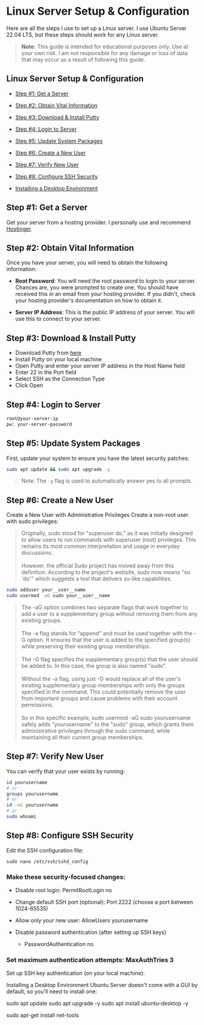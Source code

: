 # Linux Server Setup & Configuration

Here are all the steps I use to set up a Linux server. I use Ubuntu Server 22.04 LTS, but these steps should work for any Linux server.

>**Note:** This guide is intended for educational purposes only. Use at your own risk. I am not responsible for any damage or loss of data that may occur as a result of following this guide.

## Linux Server Setup & Configuration
  - [Step #1: Get a Server](Steps/Where-To-Get-a-Server.md)

  - [Step #2: Obtain Vital Information](#step-2-obtain-vital-information)

  - [Step #3: Download & Install Putty](#step-3-download--install-putty)
  - [Step #4: Login to Server](#step-4-login-to-server)
  - [Step #5: Update System Packages](#step-5-update-system-packages)
  - [Step #6: Create a New User](#step-6-create-a-new-user)
  - [Step #7: Verify New User](#step-7-verify-new-user)
  - [Step #8: Configure SSH Security](#step-8-configure-ssh-security)
  - [Installing a Desktop Environment](#installing-a-desktop-environment)

## Step #1: Get a Server 

Get your server from a hosting provider. I personally use and recommend [Hostinger](https://hostinger.com?REFERRALCODE=5Q1DARRENHDY). 

## Step #2: Obtain Vital Information

Once you have your server, you will need to obtain the following information:

- **Root Password**: You will need the root password to login to your server. Chances are, you were prompted to create one. You should have received this in an email from your hosting provider. If you didn't, check your hosting provider's documentation on how to obtain it.

- **Server IP Address**: This is the public IP address of your server. You will use this to connect to your server.

## Step #3: Download & Install Putty

- Download Putty from [here](https://www.chiark.greenend.org.uk/~sgtatham/putty/latest.html)
- Install Putty on your local machine
- Open Putty and enter your server IP address in the Host Name field
- Enter 22 in the Port field
- Select SSH as the Connection Type
- Click Open

## Step #4: Login to Server

```bash
root@your-server-ip
pw: your-server-password
```
## Step #5: Update System Packages

First, update your system to ensure you have the latest security patches:

```bash
sudo apt update && sudo apt upgrade -y
```

> Note: The `-y` flag is used to automatically answer yes to all prompts.

## Step #6: Create a New User

Create a New User with Administrative Privileges
Create a non-root user with sudo privileges:

> Originally, sudo stood for "superuser do," as it was initially designed to allow users to run commands with superuser (root) privileges. This remains its most common interpretation and usage in everyday discussions. <br><br>However, the official Sudo project has moved away from this definition. According to the project's website, sudo now means "su 'do'" which suggests a tool that delivers su-like capabilities.

```bash
sudo adduser your__user__name
sudo usermod -aG sudo your__user__name
```

> The -aG option combines two separate flags that work together to add a user to a supplementary group without removing them from any existing groups.
<br><br>The -a flag stands for "append" and must be used together with the -G option. It ensures that the user is added to the specified group(s) while preserving their existing group memberships.
<br><br>The -G flag specifies the supplementary group(s) that the user should be added to. In this case, the group is also named "sudo".
<br><br>Without the -a flag, using just -G would replace all of the user's existing supplementary group memberships with only the groups specified in the command. This could potentially remove the user from important groups and cause problems with their account permissions.
<br><br>So in this specific example, sudo usermod -aG sudo yourusername safely adds "yourusername" to the "sudo" group, which grants them administrative privileges through the sudo command, while maintaining all their current group memberships.

## Step #7: Verify New User

You can verify that your user exists by running:

```bash
id yourusername
# or
groups yourusername
# or 
id -nG yourusername
# or
sudo whoami
```

## Step #8: Configure SSH Security
  
Edit the SSH configuration file:

```
sudo nano /etc/ssh/sshd_config
```

### Make these security-focused changes:

- Disable root login: PermitRootLogin no
- Change default SSH port (optional): Port 2222 (choose a port between 1024-65535)
- Allow only your new user: AllowUsers yourusername

- Disable password authentication (after setting up SSH keys)   
    - PasswordAuthentication no

### Set maximum authentication attempts: MaxAuthTries 3

Set up SSH key authentication (on your local machine):

Installing a Desktop Environment
Ubuntu Server doesn't come with a GUI by default, so you'll need to install one:

sudo apt update
sudo apt upgrade -y
sudo apt install ubuntu-desktop -y

sudo apt-get install net-tools
